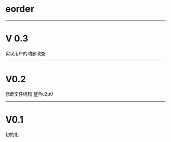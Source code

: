 eorder
======




----------
# V 0.3 #

实现用户的增删改查

----------
#  V0.2
修改文件结构
整合c3p0


----------
# V0.1 #
初始化